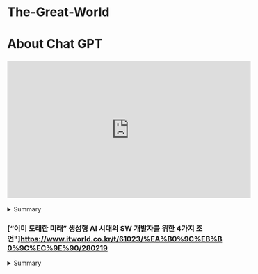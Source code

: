 # The-Great-World

# About Chat GPT 

### <iframe width="560" height="315" src="https://www.youtube.com/embed/ecsexOTHaVA" frameborder="0" allow="accelerometer; autoplay; clipboard-write; encrypted-media; gyroscope; picture-in-picture" allowfullscreen></iframe>


<details>
  <summary>Summary</summary>
    * Explaination about "BING" 
    * BING provide where he got the answers from contrast of the limitation that ChatGPT can not provide how the answer is accurate. 
</details>


### [“이미 도래한 미래” 생성형 AI 시대의 SW 개발자를 위한 4가지 조언"]https://www.itworld.co.kr/t/61023/%EA%B0%9C%EB%B0%9C%EC%9E%90/280219
<details>
  <summary>Summary</summary>
    1. 프로그래밍을 시작할 때는 기초부터 철저히 다지기
    2. 모르는 것이 있다면 물어보기
    3. 코드를 읽어보며 빠르게 학습하기
    4. 개발자 커뮤니티에 참여하기
    5. 프로그래밍 경험을 쌓는 것이 중요하다
    6. 적극적으로 개발을 해보기
    7. 개발자 스킬뿐만 아니라 문제해결 능력도 필요하다
    8. 새로운 기술과 트렌드에 대해 관심 가져보기
    9. 개인적으로 만족스러운 결과물을 만들어보기
    10. 성과를 인정받는 개발자가 되기
</details>
